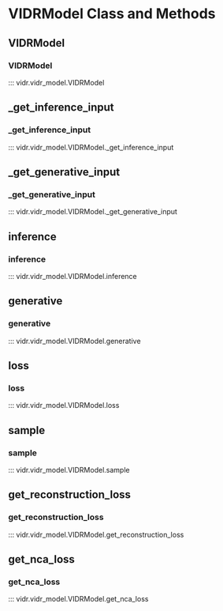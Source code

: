 # VIDRModel Class and Methods

## VIDRModel
### VIDRModel
::: vidr.vidr_model.VIDRModel

## _get_inference_input
### _get_inference_input
::: vidr.vidr_model.VIDRModel._get_inference_input

## _get_generative_input
### _get_generative_input
::: vidr.vidr_model.VIDRModel._get_generative_input

## inference
### inference
::: vidr.vidr_model.VIDRModel.inference

## generative
### generative
::: vidr.vidr_model.VIDRModel.generative

## loss
### loss
::: vidr.vidr_model.VIDRModel.loss

## sample
### sample
::: vidr.vidr_model.VIDRModel.sample

## get_reconstruction_loss
### get_reconstruction_loss
::: vidr.vidr_model.VIDRModel.get_reconstruction_loss

## get_nca_loss
### get_nca_loss
::: vidr.vidr_model.VIDRModel.get_nca_loss